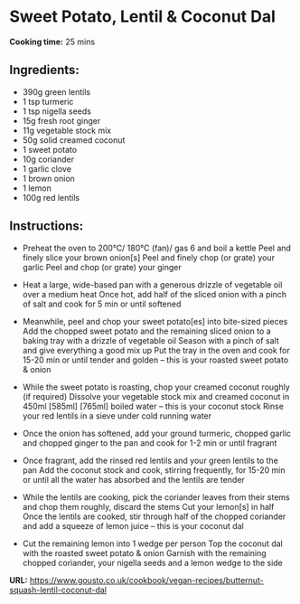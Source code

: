 # Sweet Potato, Lentil & Coconut Dal

**Cooking time:** 25 mins

## Ingredients:

- 390g green lentils
- 1 tsp turmeric
- 1 tsp nigella seeds
- 15g fresh root ginger
- 11g vegetable stock mix
- 50g solid creamed coconut
- 1 sweet potato
- 10g coriander
- 1 garlic clove
- 1 brown onion
- 1 lemon
- 100g red lentils

## Instructions:

- Preheat the oven to 200°C/ 180°C (fan)/ gas 6 and boil a kettle
  Peel and finely slice your brown onion[s]
  Peel and finely chop (or grate) your garlic
  Peel and chop (or grate) your ginger

- Heat a large, wide-based pan with a generous drizzle of vegetable oil over a medium heat
  Once hot, add half of the sliced onion with a pinch of salt and cook for 5 min or until softened

- Meanwhile, peel and chop your sweet potato[es] into bite-sized pieces
  Add the chopped sweet potato and the remaining sliced onion to a baking tray with a drizzle of vegetable oil
  Season with a pinch of salt and give everything a good mix up
  Put the tray in the oven and cook for 15-20 min or until tender and golden – this is your roasted sweet potato & onion

- While the sweet potato is roasting, chop your creamed coconut roughly (if required)
  Dissolve your vegetable stock mix and creamed coconut in 450ml [585ml] [765ml] boiled water – this is your coconut stock
  Rinse your red lentils in a sieve under cold running water

- Once the onion has softened, add your ground turmeric, chopped garlic and chopped ginger to the pan and cook for 1-2 min or until fragrant

- Once fragrant, add the rinsed red lentils and your green lentils to the pan
  Add the coconut stock and cook, stirring frequently, for 15-20 min or until all the water has absorbed and the lentils are tender

- While the lentils are cooking, pick the coriander leaves from their stems and chop them roughly, discard the stems
  Cut your lemon[s] in half
  Once the lentils are cooked, stir through half of the chopped coriander and add a squeeze of lemon juice – this is your coconut dal

- Cut the remaining lemon into 1 wedge per person
  Top the coconut dal with the roasted sweet potato & onion
  Garnish with the remaining chopped coriander, your nigella seeds and a lemon wedge to the side

**URL:** https://www.gousto.co.uk/cookbook/vegan-recipes/butternut-squash-lentil-coconut-dal
